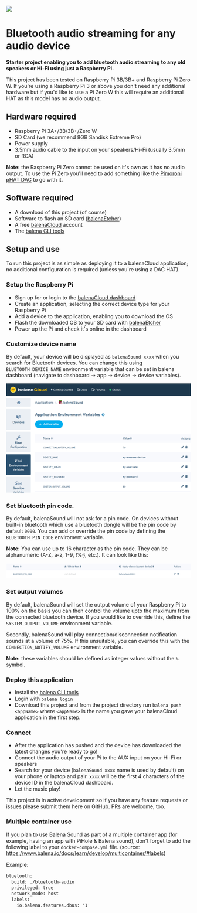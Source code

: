 ![](https://raw.githubusercontent.com/balena-io-projects/balena-sound/master/images/balenaSound-logo.png)

# Bluetooth audio streaming for any audio device

**Starter project enabling you to add bluetooth audio streaming to any old speakers or Hi-Fi using just a Raspberry Pi.**

This project has been tested on Raspberry Pi 3B/3B+ and Raspberry Pi Zero W. If you're using a Raspberry Pi 3 or above you don't need any additional hardware but if you'd like to use a Pi Zero W this will require an additional HAT as this model has no audio output.

## Hardware required

* Raspberry Pi 3A+/3B/3B+/Zero W
* SD Card (we recommend 8GB Sandisk Extreme Pro)
* Power supply
* 3.5mm audio cable to the input on your speakers/Hi-Fi (usually 3.5mm or RCA)

**Note:** the Raspberry Pi Zero cannot be used on it's own as it has no audio output. To use the Pi Zero you'll need to add something like the [Pimoroni pHAT DAC](https://shop.pimoroni.com/products/phat-dac) to go with it.

## Software required

* A download of this project (of course)
* Software to flash an SD card ([balenaEtcher](https://balena.io/etcher))
* A free [balenaCloud](https://balena.io/cloud) account
* The [balena CLI tools](https://github.com/balena-io/balena-cli/blob/master/INSTALL.md)

## Setup and use

To run this project is as simple as deploying it to a balenaCloud application; no additional configuration is required (unless you're using a DAC HAT).

### Setup the Raspberry Pi

* Sign up for or login to the [balenaCloud dashboard](https://dashboard.balena-cloud.com)
* Create an application, selecting the correct device type for your Raspberry Pi
* Add a device to the application, enabling you to download the OS
* Flash the downloaded OS to your SD card with [balenaEtcher](https://balena.io/etcher)
* Power up the Pi and check it's online in the dashboard

### Customize device name

By default, your device will be displayed as `balenaSound xxxx` when you search for Bluetooth devices.
You can change this using `BLUETOOTH_DEVICE_NAME` environment variable that can be set in balena dashboard
(navigate to dashboard -> app -> device -> device variables).

![Setting the device name](images/device-name-config.png)

### Set bluetooth pin code.

By default, balenaSound will not ask for a pin code. On devices without built-in bluetooth which use a bluetooth dongle will be the pin code by default `0000`. You can add or override the pin code by defining the `BLUETOOTH_PIN_CODE` enviroment variable.

**Note:** You can use up to 16 character as the pin code. They can be alphanumeric (A-Z, a-z, 1-9, !%§, etc.). It can look like this:

![Setting the bluetooth pin code](images/pin-code-config.png)

### Set output volumes

By default, balenaSound will set the output volume of your Raspberry Pi to 100% on the basis you can then control the volume upto the maximum from the connected bluetooth device. If you would like to override this, define the `SYSTEM_OUTPUT_VOLUME` environment variable.

Secondly, balenaSound will play connection/disconnection notification sounds at a volume of 75%. If this unsuitable, you can override this with the `CONNECTION_NOTIFY_VOLUME` environment variable.

**Note:** these variables should be defined as integer values without the `%` symbol.

### Deploy this application

* Install the [balena CLI tools](https://github.com/balena-io/balena-cli/blob/master/INSTALL.md)
* Login with `balena login`
* Download this project and from the project directory run `balena push <appName>` where `<appName>` is the name you gave your balenaCloud application in the first step.

### Connect

* After the application has pushed and the device has downloaded the latest changes you're ready to go!
* Connect the audio output of your Pi to the AUX input on your Hi-Fi or speakers
* Search for your device (`balenaSound xxxx` name is used by default) on your phone or laptop and pair. `xxxx` will be the first 4 characters of the device ID in the balenaCloud dashboard.
* Let the music play!

This project is in active development so if you have any feature requests or issues please submit them here on GitHub. PRs are welcome, too.

### Multiple container use
If you plan to use Balena Sound as part of a multiple container app (for example, having an app with PiHole & Balena sound), don't forget to add the following label to your `docker-compose.yml` file. (source: https://www.balena.io/docs/learn/develop/multicontainer/#labels)

Example:
```
bluetooth:
  build: ./bluetooth-audio
  privileged: true
  network_mode: host
  labels:
    io.balena.features.dbus: '1'
```
